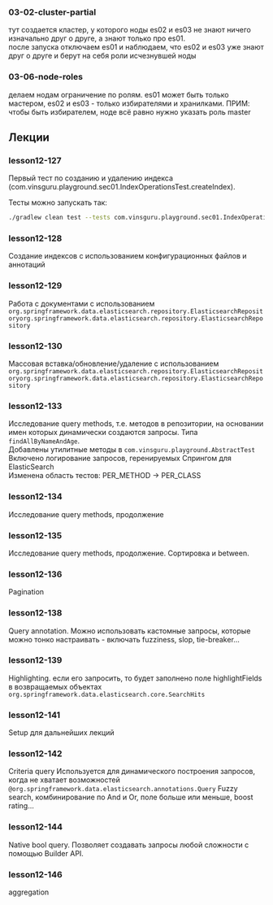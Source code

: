 
### 03-02-cluster-partial
тут создается кластер, у которого ноды es02 и es03 не знают ничего изначально друг о друге, а знают только про es01.   
после запуска отключаем es01 и наблюдаем, что es02 и es03 уже знают друг о друге и берут на себя роли исчезнувшей ноды

### 03-06-node-roles
делаем нодам ограничение по ролям. es01 может быть только мастером, es02 и es03 - только избирателями и хранилками. ПРИМ: чтобы быть избирателем, ноде всё равно нужно указать роль master  

## Лекции
### lesson12-127
Первый тест по созданию и удалению индекса (com.vinsguru.playground.sec01.IndexOperationsTest.createIndex).

Тесты можно запускать так:
```bash
./gradlew clean test --tests com.vinsguru.playground.sec01.IndexOperationsTest.createIndex
```

### lesson12-128
Создание индексов с использованием конфигурационных файлов и аннотаций

### lesson12-129
Работа с документами с использованием `org.springframework.data.elasticsearch.repository.ElasticsearchRepositoryorg.springframework.data.elasticsearch.repository.ElasticsearchRepository`

### lesson12-130
Массовая вставка/обновление/удаление с использованием `org.springframework.data.elasticsearch.repository.ElasticsearchRepositoryorg.springframework.data.elasticsearch.repository.ElasticsearchRepository`

### lesson12-133
Исследование query methods, т.е. методов в репозитории, на основании имен которых динамически создаются запросы. Типа `findAllByNameAndAge`.  
Добавлены утилитные методы в `com.vinsguru.playground.AbstractTest`  
Включено логирование запросов, геренируемых Спрингом для ElasticSearch  
Изменена область тестов: PER_METHOD -> PER_CLASS  

### lesson12-134
Исследование query methods, продолжение

### lesson12-135
Исследование query methods, продолжение. Сортировка и between.

### lesson12-136
Pagination

### lesson12-138
Query annotation. Можно использовать кастомные запросы, которые можно тонко настраивать - включать fuzziness, slop, tie-breaker...

### lesson12-139
Highlighting. если его запросить, то будет заполнено поле highlightFields в возвращаемых объектах `org.springframework.data.elasticsearch.core.SearchHits`

### lesson12-141
Setup для дальнейших лекций

### lesson12-142
Criteria query
Используется для динамического построения запросов, когда не хватает возможностей `@org.springframework.data.elasticsearch.annotations.Query`
Fuzzy search, комбинирование по And и Or, поле больше или меньше, boost rating...

### lesson12-144
Native bool query. Позволяет создавать запросы любой сложности с помощью Builder API.

### lesson12-146
aggregation

